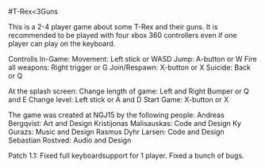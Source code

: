 #T-Rex<3Guns

This is a 2-4 player game about some T-Rex and their guns. It is recommended to be played with four xbox 360 controllers even if one player can play on the keyboard.

Controlls In-Game:
Movement: Left stick or WASD
Jump: A-button or W
Fire all weapons: Right trigger or G
Join/Respawn: X-button or X
Suicide: Back or Q

At the splash screen:
Change length of game: Left and Right Bumper or Q and E
Change level: Left stick or A and D
Start Game: X-button or X

The game was created at NGJ15 by the following people:
Andreas Bergqvist: Art and Design
Kristijonas Malisauskas: Code and Design
Ky Gurazs: Music and Design
Rasmus Dyhr Larsen: Code and Design
Sebastian Rostved: Audio and Design

Patch 1.1:
Fixed full keyboardsupport for 1 player.
Fixed a bunch of bugs.
